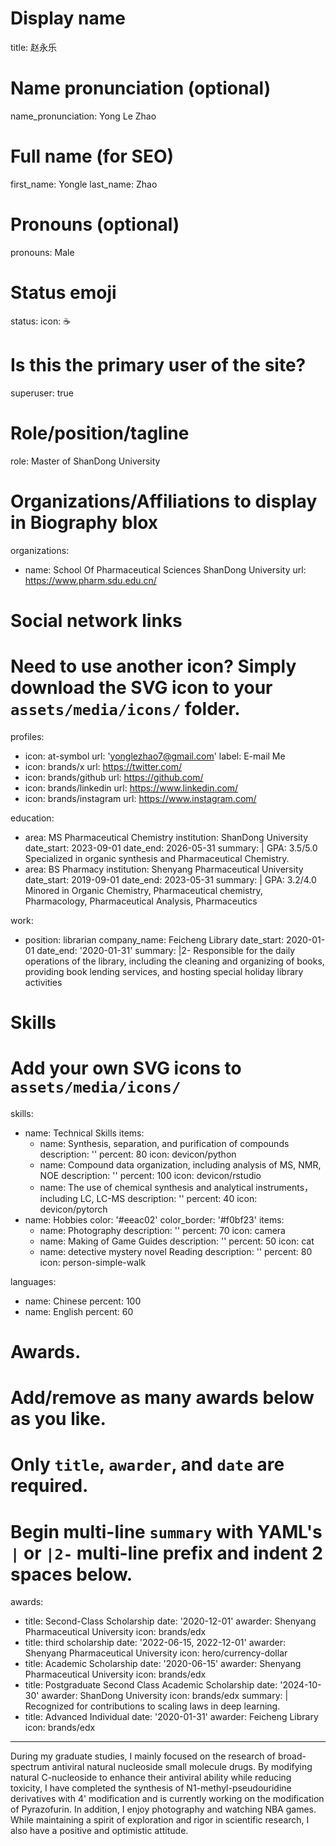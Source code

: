 
# Display name
title: 赵永乐

# Name pronunciation (optional)
name_pronunciation: Yong Le Zhao

# Full name (for SEO)
first_name: Yongle
last_name: Zhao

# Pronouns (optional)
pronouns: Male

# Status emoji
status:
  icon: ☕️

# Is this the primary user of the site?
superuser: true

# Role/position/tagline
role: Master of ShanDong University

# Organizations/Affiliations to display in Biography blox
organizations:
  - name: School Of Pharmaceutical Sciences ShanDong University
    url: https://www.pharm.sdu.edu.cn/

# Social network links
# Need to use another icon? Simply download the SVG icon to your `assets/media/icons/` folder.
profiles:
  - icon: at-symbol
    url: 'yonglezhao7@gmail.com'
    label: E-mail Me
  - icon: brands/x
    url: https://twitter.com/
  - icon: brands/github
    url: https://github.com/
  - icon: brands/linkedin
    url: https://www.linkedin.com/
  - icon: brands/instagram
    url: https://www.instagram.com/

education:
  - area: MS Pharmaceutical Chemistry
    institution: ShanDong University
    date_start: 2023-09-01
    date_end: 2026-05-31
    summary: |
      GPA: 3.5/5.0
      Specialized in organic synthesis and Pharmaceutical Chemistry.  
  - area: BS Pharmacy
    institution: Shenyang Pharmaceutical University
    date_start: 2019-09-01
    date_end: 2023-05-31
    summary: |
      GPA: 3.2/4.0
      Minored in Organic Chemistry, Pharmaceutical chemistry, Pharmacology, Pharmaceutical Analysis, Pharmaceutics
  
work:
  - position: librarian
    company_name: Feicheng Library
    date_start: 2020-01-01
    date_end: '2020-01-31'
    summary: |2-
      Responsible for the daily operations of the library, including the cleaning and organizing of books, providing book lending services, and hosting special holiday library activities

# Skills
# Add your own SVG icons to `assets/media/icons/`
skills:
  - name: Technical Skills
    items:
      - name: Synthesis, separation, and purification of compounds
        description: ''
        percent: 80
        icon: devicon/python
      - name: Compound data organization, including analysis of MS, NMR, NOE
        description: ''
        percent: 100
        icon: devicon/rstudio
      - name: The use of chemical synthesis and analytical instruments，including LC, LC-MS
        description: ''
        percent: 40
        icon: devicon/pytorch
  - name: Hobbies
    color: '#eeac02'
    color_border: '#f0bf23'
    items:
      - name: Photography
        description: ''
        percent: 70
        icon: camera
      - name: Making of Game Guides
        description: ''
        percent: 50
        icon: cat
      - name: detective mystery novel Reading
        description: ''
        percent: 80
        icon: person-simple-walk

languages:
  - name: Chinese
    percent: 100
  - name: English
    percent: 60

# Awards.
#   Add/remove as many awards below as you like.
#   Only `title`, `awarder`, and `date` are required.
#   Begin multi-line `summary` with YAML's `|` or `|2-` multi-line prefix and indent 2 spaces below.
awards:
  - title: Second-Class Scholarship
    date: '2020-12-01'
    awarder: Shenyang Pharmaceutical University
    icon: brands/edx
  - title: third scholarship
    date: '2022-06-15, 2022-12-01'
    awarder: Shenyang Pharmaceutical University
    icon: hero/currency-dollar
  - title: Academic Scholarship
    date: '2020-06-15'
    awarder: Shenyang Pharmaceutical University
    icon: brands/edx
  - title: Postgraduate Second Class Academic Scholarship
    date: '2024-10-30'
    awarder: ShanDong University
    icon: brands/edx
    summary: |
      Recognized for contributions to scaling laws in deep learning.
 - title: Advanced Individual
    date: '2020-01-31'
    awarder: Feicheng Library
    icon: brands/edx
---

During my graduate studies, I mainly focused on the research of broad-spectrum antiviral natural nucleoside small molecule drugs. By modifying natural C-nucleoside to enhance their antiviral ability while reducing toxicity, I have completed the synthesis of N1-methyl-pseudouridine derivatives with 4' modification and is currently working on the modification of Pyrazofurin. In addition, I enjoy photography and watching NBA games. While maintaining a spirit of exploration and rigor in scientific research, I also have a positive and optimistic attitude.
